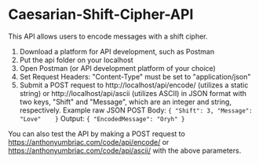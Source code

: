 # Caesarian-Shift-Cipher-API
This API allows users to encode messages with a shift cipher.

1) Download a platform for API development, such as Postman
2) Put the api folder on your localhost
3) Open Postman (or API development platform of your choice)
4) Set Request Headers: "Content-Type" must be set to "application/json"
5) Submit a POST request to http://localhost/api/encode/ (utilizes a static string) or http://localhost/api/ascii (utilizes ASCII) in JSON format with two keys, "Shift" and "Message", which are an integer and string, respectively. 
Example raw JSON POST Body:
`
{
	"Shift": 3,
	"Message": "Love"	
}
`
Output: 
`
{
	"EncodedMessage": "Oryh"
}
`

You can also test the API by making a POST request to https://anthonyumbriac.com/code/api/encode/ or https://anthonyumbriac.com/code/api/ascii/ with the above parameters.
